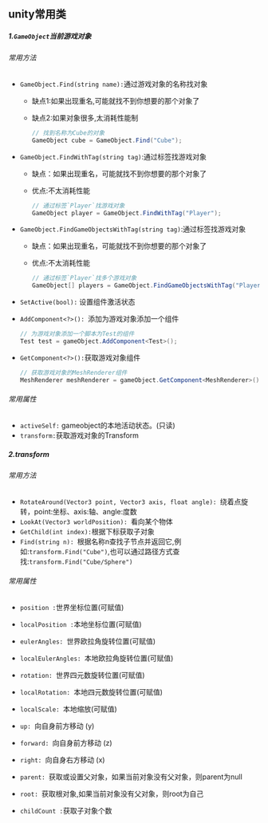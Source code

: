 ## unity常用类

##### 1.`GameObject`当前游戏对象

###### 常用方法

- `GameObject.Find(string name):`通过游戏对象的名称找对象

  - 缺点1:如果出现重名,可能就找不到你想要的那个对象了

  - 缺点2:如果对象很多,太消耗性能制

    ```c#
    // 找到名称为Cube的对象
    GameObject cube = GameObject.Find("Cube");
    ```

- `GameObject.FindWithTag(string tag)`:通过标签找游戏对象

  - 缺点：如果出现重名，可能就找不到你想要的那个对象了

  - 优点:不太消耗性能

    ```c#
    // 通过标签`Player`找游戏对象
    GameObject player = GameObject.FindWithTag("Player");
    ```

- `GameObject.FindGameObjectsWithTag(string tag)`:通过标签找游戏对象

  - 缺点：如果出现重名，可能就找不到你想要的那个对象了

  - 优点:不太消耗性能

    ```c#
    // 通过标签`Player`找多个游戏对象
    GameObject[] players = GameObject.FindGameObjectsWithTag("Player");
    ```

- `SetActive(bool):` 设置组件激活状态

- `AddComponent<?>(): `添加为游戏对象添加一个组件

  ```c#
  // 为游戏对象添加一个脚本为Test的组件
  Test test = gameObject.AddComponent<Test>();
  ```

- `GetComponent<?>():`获取游戏对象组件

  ```C#
  // 获取游戏对象的MeshRenderer组件
  MeshRenderer meshRenderer = gameObject.GetComponent<MeshRenderer>();
  ```

  

###### 常用属性

- `activeSelf:` gameobject的本地活动状态。(只读)
- `transform:`获取游戏对象的Transform



##### 2.transform

###### 常用方法

- `RotateAround(Vector3 point, Vector3 axis, float angle): `绕着点旋转，point:坐标、axis:轴、angle:度数
- `LookAt(Vector3 worldPosition): `看向某个物体
- ` GetChild(int index): `根据下标获取子对象
- `Find(string n): `根据名称n查找子节点并返回它,例如:`transform.Find("Cube")`,也可以通过路径方式查找:`transform.Find("Cube/Sphere")`

###### 常用属性

- `position :`世界坐标位置(可赋值)

- `localPosition :`本地坐标位置(可赋值)

- `eulerAngles: `世界欧拉角旋转位置(可赋值)

- `localEulerAngles: `本地欧拉角旋转位置(可赋值)

- `rotation: `世界四元数旋转位置(可赋值)

- `localRotation: `本地四元数旋转位置(可赋值)

- `localScale: `本地缩放(可赋值)

- `up: `向自身前方移动 (y)

- `forward: `向自身前方移动 (z)

- `right: `向自身右方移动 (x)

- `parent: `获取或设置父对象，如果当前对象没有父对象，则parent为null

- `root: `获取根对象,如果当前对象没有父对象，则root为自己

- `childCount :`获取子对象个数

  